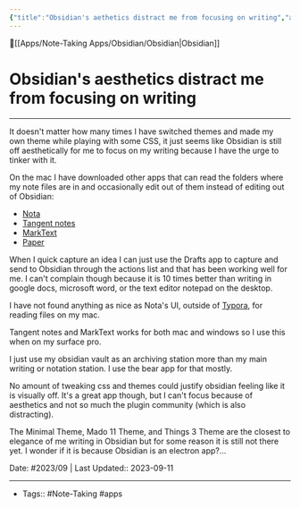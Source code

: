 ```yaml
---
{"title":"Obsidian's aethetics distract me from focusing on writing","aliases":[],"type":["nexus entry note"],"dg-publish":true,"publish":true,"tags":["Note-Taking","apps"],"permalink":"/apps/note-taking-apps/obsidian/obsidian-s-aesthetics-distract-me-from-focusing-on-writing/","dgPassFrontmatter":true,"created":"2023-09-11T14:05:50.978-07:00","updated":"2023-09-11T14:26:05.197-07:00"}
---
```



🔺[[Apps/Note-Taking Apps/Obsidian/Obsidian\|Obsidian]]

# Obsidian's aesthetics distract me from focusing on writing
---

It doesn't matter how many times I have switched themes and made my own theme while playing with some CSS, it just seems like Obsidian is still off aesthetically for me to focus on my writing because I have the urge to tinker with it. 

On the mac I have downloaded other apps that can read the folders where my note files are in and occasionally edit out of them instead of editing out of Obsidian: 

- [Nota](https://nota.md/) 
- [Tangent notes](https://www.tangentnotes.com/) 
- [MarkText](https://www.marktext.cc) 
- [Paper](https://papereditor.app/?ref=mac_app_store_marketing_url)

When I quick capture an idea I can just use the Drafts app to capture and send to Obsidian through the actions list and that has been working well for me. I can't complain though because it is 10 times better than writing in google docs, microsoft word, or the text editor notepad on the desktop. 

I have not found anything as nice as Nota's UI, outside of [Typora](https://typora.io), for reading files on my mac. 

Tangent notes and MarkText works for both mac and windows so I use this when on my surface pro. 

I just use my obsidian vault as an archiving station more than my main writing or notation station. I use the bear app for that mostly. 

No amount of tweaking css and themes could justify obsidian feeling like it is visually off. It's a great app though, but I can't focus because of aesthetics and not so much the plugin community (which is also distracting). 

The Minimal Theme, Mado 11 Theme, and Things 3 Theme are the closest to elegance of me writing in Obsidian but for some reason it is still not there yet. I wonder if it is because Obsidian is an electron app?...



Date: #2023/09 | Last Updated:: 2023-09-11

---
- Tags:: #Note-Taking #apps 
